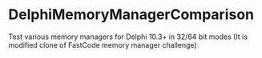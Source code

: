 # DelphiMemoryManagerComparison
Test various memory managers for Delphi 10.3+ in 32/64 bit modes (It is modified clone of FastCode memory manager challenge)

